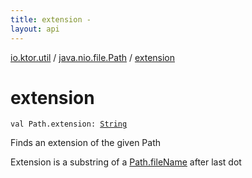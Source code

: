 ```yaml
---
title: extension - 
layout: api
---
```


<div class='api-docs-breadcrumbs'><a href="../index.html">io.ktor.util</a> / <a href="index.html">java.nio.file.Path</a> / <a href="./extension.html">extension</a></div>

# extension

<div class="signature"><code><span class="keyword">val </span><span class="identifier">Path</span><span class="symbol">.</span><span class="identifier">extension</span><span class="symbol">: </span><a href="https://kotlinlang.org/api/latest/jvm/stdlib/kotlin/-string/index.html"><span class="identifier">String</span></a></code></div>

Finds an extension of the given Path

Extension is a substring of a <a href="#">Path.fileName</a> after last dot


